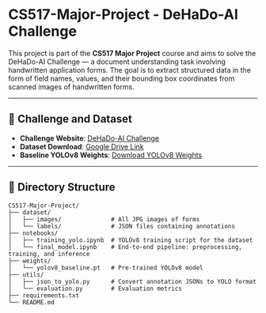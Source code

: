 # CS517-Major-Project - DeHaDo-AI Challenge

This project is part of the **CS517 Major Project** course and aims to solve the DeHaDo-AI Challenge — a document understanding task involving handwritten application forms. The goal is to extract structured data in the form of field names, values, and their bounding box coordinates from scanned images of handwritten forms.

---

## 🔗 Challenge and Dataset

- **Challenge Website**: [DeHaDo-AI Challenge](https://sites.google.com/view/dehado-ai/home?authuser=0)
- **Dataset Download**: [Google Drive Link](https://drive.google.com/file/d/17lcMfsRrlfBVkWdfm2ESP9DN6tczXo-E/view?usp=sharing)
- **Baseline YOLOv8 Weights**: [Download YOLOv8 Weights](https://drive.google.com/file/d/1M686XZh5rJ42Y87m386EKlM-h2SgiXXg/view?usp=drive_link)

---

## 📁 Directory Structure

```plaintext
CS517-Major-Project/
├── dataset/
│   ├── images/              # All JPG images of forms
│   └── labels/              # JSON files containing annotations
├── notebooks/
│   ├── training_yolo.ipynb  # YOLOv8 training script for the dataset
│   └── final_model.ipynb    # End-to-end pipeline: preprocessing, training, and inference
├── weights/
│   └── yolov8_baseline.pt   # Pre-trained YOLOv8 model
├── utils/
│   ├── json_to_yolo.py      # Convert annotation JSONs to YOLO format
│   └── evaluation.py        # Evaluation metrics
├── requirements.txt
└── README.md
